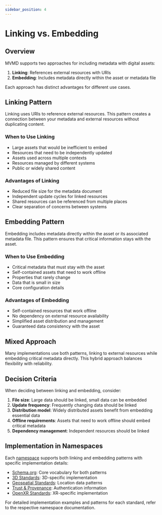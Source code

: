 ```yaml
---
sidebar_position: 4
---
```


# Linking vs. Embedding

## Overview

MVMD supports two approaches for including metadata with digital assets:

1. **Linking**: References external resources with URIs
2. **Embedding**: Includes metadata directly within the asset or metadata file

Each approach has distinct advantages for different use cases.

## Linking Pattern

Linking uses URIs to reference external resources. This pattern creates a connection between your metadata and external resources without duplicating content.

### When to Use Linking

- Large assets that would be inefficient to embed
- Resources that need to be independently updated
- Assets used across multiple contexts
- Resources managed by different systems
- Public or widely shared content

### Advantages of Linking

- Reduced file size for the metadata document
- Independent update cycles for linked resources
- Shared resources can be referenced from multiple places
- Clear separation of concerns between systems

## Embedding Pattern

Embedding includes metadata directly within the asset or its associated metadata file. This pattern ensures that critical information stays with the asset.

### When to Use Embedding

- Critical metadata that must stay with the asset
- Self-contained assets that need to work offline
- Properties that rarely change
- Data that is small in size
- Core configuration details

### Advantages of Embedding

- Self-contained resources that work offline
- No dependency on external resource availability
- Simplified asset distribution and management
- Guaranteed data consistency with the asset

## Mixed Approach

Many implementations use both patterns, linking to external resources while embedding critical metadata directly. This hybrid approach balances flexibility with reliability.

## Decision Criteria

When deciding between linking and embedding, consider:

1. **File size**: Large data should be linked, small data can be embedded
2. **Update frequency**: Frequently changing data should be linked
3. **Distribution model**: Widely distributed assets benefit from embedding essential data
4. **Offline requirements**: Assets that need to work offline should embed critical metadata
5. **Dependency management**: Independent resources should be linked

## Implementation in Namespaces

Each [namespace](../namespaces/overview.md) supports both linking and embedding patterns with specific implementation details:

- [Schema.org](../namespaces/schema-org.md): Core vocabulary for both patterns
- [3D Standards](../namespaces/3d-standards.md): 3D-specific implementation
- [Geospatial Standards](../namespaces/geospatial-standards.md): Location data patterns
- [Trust & Provenance](../namespaces/trust-provenance.md): Authentication information
- [OpenXR Standards](../namespaces/openxr.md): XR-specific implementation

For detailed implementation examples and patterns for each standard, refer to the respective namespace documentation.
